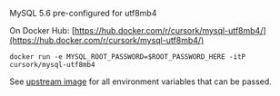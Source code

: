 MySQL 5.6 pre-configured for utf8mb4

On Docker Hub: [https://hub.docker.com/r/cursork/mysql-utf8mb4/](https://hub.docker.com/r/cursork/mysql-utf8mb4/)

```
docker run -e MYSQL_ROOT_PASSWORD=$ROOT_PASSWORD_HERE -itP cursork/mysql-utf8mb4
```

See [upstream image](https://hub.docker.com/_/mysql/) for all environment variables that can be passed.
